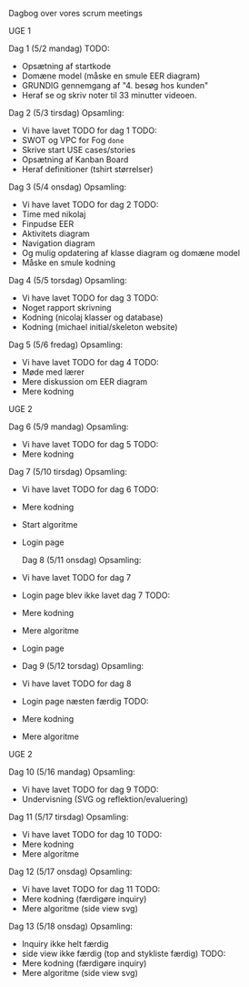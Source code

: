 Dagbog over vores scrum meetings


UGE 1

Dag 1 (5/2 mandag)
TODO:
- Opsætning af startkode
- Domæne model (måske en smule EER diagram)
- GRUNDIG gennemgang af "4. besøg hos kunden"
- Heraf se og skriv noter til 33 minutter videoen.

Dag 2 (5/3 tirsdag)
Opsamling:
- Vi have lavet TODO for dag 1
TODO:
- SWOT og VPC for Fog `done`
- Skrive start USE cases/stories
- Opsætning af Kanban Board
- Heraf definitioner (tshirt størrelser)

Dag 3 (5/4 onsdag)
Opsamling:
- Vi have lavet TODO for dag 2
  TODO:
- Time med nikolaj
- Finpudse EER
- Aktivitets diagram
- Navigation diagram
- Og mulig opdatering af klasse diagram og domæne model
- Måske en smule kodning

Dag 4 (5/5 torsdag)
Opsamling:
- Vi have lavet TODO for dag 3
  TODO:
- Noget rapport skrivning
- Kodning (nicolaj klasser og database)
- Kodning (michael initial/skeleton website)

Dag 5 (5/6 fredag)
Opsamling:
- Vi have lavet TODO for dag 4
  TODO:
- Møde med lærer
- Mere diskussion om EER diagram
- Mere kodning


UGE 2

Dag 6 (5/9 mandag)
Opsamling:
- Vi have lavet TODO for dag 5
  TODO:
- Mere kodning

Dag 7 (5/10 tirsdag)
Opsamling:
- Vi have lavet TODO for dag 6
  TODO:
- Mere kodning
- Start algoritme
- Login page

  Dag 8 (5/11 onsdag)
  Opsamling:
- Vi have lavet TODO for dag 7
- Login page blev ikke lavet dag 7
  TODO:
- Mere kodning
- Mere algoritme
- Login page
- 
  Dag 9 (5/12 torsdag)
  Opsamling:
- Vi have lavet TODO for dag 8
- Login page næsten færdig
  TODO:
- Mere kodning
- Mere algoritme


UGE 2

Dag 10 (5/16 mandag)
Opsamling:
- Vi have lavet TODO for dag 9
  TODO:
- Undervisning (SVG og reflektion/evaluering)

Dag 11 (5/17 tirsdag)
Opsamling:
- Vi have lavet TODO for dag 10
  TODO:
- Mere kodning
- Mere algoritme 

Dag 12 (5/17 onsdag)
  Opsamling:
- Vi have lavet TODO for dag 11
  TODO:
- Mere kodning (færdigøre inquiry)
- Mere algoritme (side view svg)

Dag 13 (5/18 onsdag)
Opsamling:
- Inquiry ikke helt færdig
- side view ikke færdig (top and stykliste færdig)
  TODO:
- Mere kodning (færdigøre inquiry)
- Mere algoritme (side view svg)


